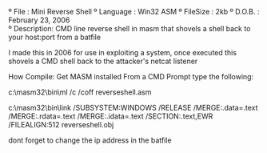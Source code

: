 º                  File     :         Mini Reverse Shell
º                  Language :    Win32 ASM
º                  FileSize :       2kb
º                  D.O.B.   :       February 23, 2006  
º                  Description: CMD line reverse shell in masm that shovels a shell back to your host:port from a batfile

I made this in 2006 for use in exploiting a system, once executed this shovels a CMD shell back to
the attacker's netcat listener


How Compile:
Get MASM installed
From a CMD Prompt type the following:

c:\masm32\bin\ml /c /coff reverseshell.asm

c:\masm32\bin\link /SUBSYSTEM:WINDOWS /RELEASE /MERGE:.data=.text /MERGE:.rdata=.text /MERGE:.idata=.text /SECTION:.text,EWR /FILEALIGN:512 reverseshell.obj


dont forget to change the ip address in the batfile
